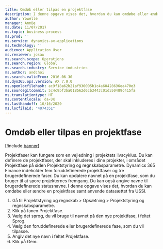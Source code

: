 ```yaml
---
title: Omdøb eller tilpas en projektfase
description: I denne opgave vises det, hvordan du kan omdøbe eller ændre en projektfase.
author: Yowelle
manager: AnnBe
ms.date: 11/07/2017
ms.topic: business-process
ms.prod: ''
ms.service: dynamics-ax-applications
ms.technology: ''
audience: Application User
ms.reviewer: josaw
ms.search.scope: Operations
ms.search.region: Global
ms.search.industry: Service industries
ms.author: andchoi
ms.search.validFrom: 2016-06-30
ms.dyn365.ops.version: AX 7.0.0
ms.openlocfilehash: ac9f18a62b21af930005b1c4a60428696ea470e3
ms.sourcegitcommit: 5c4c9bf3ba018562d6cb3443c01d550489c415fa
ms.translationtype: HT
ms.contentlocale: da-DK
ms.lasthandoff: 10/16/2020
ms.locfileid: "4074351"
---
```

# <a name="rename-or-modify-a-project-stage"></a>Omdøb eller tilpas en projektfase

[!include [banner](../../includes/banner.md)]

Projektfaser kan fungere som en vejledning i projektets livscyklus. Du kan definere de projektfaser, der skal inkluderes i dine projekter, i området Projektfase på siden Projektstyring og regnskabsparametre. Dynamics 365 Finance indeholder fem foruddefinerede projektfaser og tre brugerdefinerede faser. Du kan opdatere navnet på en projektfase, som du bruger til at spore projekternes fremgang. Du kan også angive navne til brugerdefinerede statusnavne. I denne opgave vises det, hvordan du kan omdøbe eller ændre en projektfase samt anvende datasættet fra USSI.

1. Gå til Projektstyring og regnskab > Opsætning > Projektstyring og regnskabsparametre.
2. Klik på fanen Projektfase.
3. Vælg det sprog, du vil bruge til navnet på den nye projektfase, i feltet Sprog.
4. Vælg den foruddefinerede eller brugerdefinerede fase, som du vil tilpasse. 
5. Angiv det nye navn i feltet Projektfase.
6. Klik på Gem.
